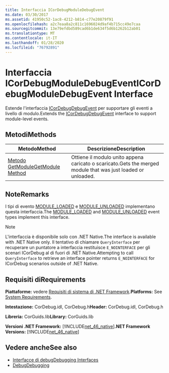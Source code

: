 ```yaml
---
title: Interfaccia ICorDebugModuleDebugEvent
ms.date: 03/30/2017
ms.assetid: 41950c52-1ac8-4212-b814-c77e20879f91
ms.openlocfilehash: a2c7eaa8a2c811c1696024d9af4b715cc49e7caa
ms.sourcegitcommit: 13e79efdbd589cad6b1de634f5d6b1262b12ab01
ms.translationtype: MT
ms.contentlocale: it-IT
ms.lasthandoff: 01/28/2020
ms.locfileid: "76792891"
---
```

# <a name="icordebugmoduledebugevent-interface"></a><span data-ttu-id="b8f2d-102">Interfaccia ICorDebugModuleDebugEvent</span><span class="sxs-lookup"><span data-stu-id="b8f2d-102">ICorDebugModuleDebugEvent Interface</span></span>
<span data-ttu-id="b8f2d-103">Estende l'interfaccia [ICorDebugDebugEvent](icordebugdebugevent-interface.md) per supportare gli eventi a livello di modulo.</span><span class="sxs-lookup"><span data-stu-id="b8f2d-103">Extends the [ICorDebugDebugEvent](icordebugdebugevent-interface.md) interface to support module-level events.</span></span>  
  
## <a name="methods"></a><span data-ttu-id="b8f2d-104">Metodi</span><span class="sxs-lookup"><span data-stu-id="b8f2d-104">Methods</span></span>  
  
|<span data-ttu-id="b8f2d-105">Metodo</span><span class="sxs-lookup"><span data-stu-id="b8f2d-105">Method</span></span>|<span data-ttu-id="b8f2d-106">Descrizione</span><span class="sxs-lookup"><span data-stu-id="b8f2d-106">Description</span></span>|  
|------------|-----------------|  
|[<span data-ttu-id="b8f2d-107">Metodo GetModule</span><span class="sxs-lookup"><span data-stu-id="b8f2d-107">GetModule Method</span></span>](icordebugmoduledebugevent-getmodule-method.md)|<span data-ttu-id="b8f2d-108">Ottiene il modulo unito appena caricato o scaricato.</span><span class="sxs-lookup"><span data-stu-id="b8f2d-108">Gets the merged module that was just loaded or unloaded.</span></span>|  
  
## <a name="remarks"></a><span data-ttu-id="b8f2d-109">Note</span><span class="sxs-lookup"><span data-stu-id="b8f2d-109">Remarks</span></span>  
 <span data-ttu-id="b8f2d-110">I tipi di evento [MODULE_LOADED](cordebugdebugeventkind-enumeration.md) e [MODULE_UNLOADED](cordebugdebugeventkind-enumeration.md) implementano questa interfaccia.</span><span class="sxs-lookup"><span data-stu-id="b8f2d-110">The [MODULE_LOADED](cordebugdebugeventkind-enumeration.md) and [MODULE_UNLOADED](cordebugdebugeventkind-enumeration.md) event types implement this interface.</span></span>  
  
> [!NOTE]
> <span data-ttu-id="b8f2d-111">L'interfaccia è disponibile solo con .NET Native.</span><span class="sxs-lookup"><span data-stu-id="b8f2d-111">The interface is available with .NET Native only.</span></span> <span data-ttu-id="b8f2d-112">Il tentativo di chiamare `QueryInterface` per recuperare un puntatore a interfaccia restituisce `E_NOINTERFACE` per gli scenari ICorDebug al di fuori di .NET Native.</span><span class="sxs-lookup"><span data-stu-id="b8f2d-112">Attempting to call `QueryInterface` to retrieve an interface pointer returns `E_NOINTERFACE` for ICorDebug scenarios outside of .NET Native.</span></span>  
  
## <a name="requirements"></a><span data-ttu-id="b8f2d-113">Requisiti di</span><span class="sxs-lookup"><span data-stu-id="b8f2d-113">Requirements</span></span>  
 <span data-ttu-id="b8f2d-114">**Piattaforme:** vedere [Requisiti di sistema di .NET Framework](../../../../docs/framework/get-started/system-requirements.md).</span><span class="sxs-lookup"><span data-stu-id="b8f2d-114">**Platforms:** See [System Requirements](../../../../docs/framework/get-started/system-requirements.md).</span></span>  
  
 <span data-ttu-id="b8f2d-115">**Intestazione:** CorDebug.idl, CorDebug.h</span><span class="sxs-lookup"><span data-stu-id="b8f2d-115">**Header:** CorDebug.idl, CorDebug.h</span></span>  
  
 <span data-ttu-id="b8f2d-116">**Libreria:** CorGuids.lib</span><span class="sxs-lookup"><span data-stu-id="b8f2d-116">**Library:** CorGuids.lib</span></span>  
  
 <span data-ttu-id="b8f2d-117">**Versioni .NET Framework:** [!INCLUDE[net_46_native](../../../../includes/net-46-native-md.md)]</span><span class="sxs-lookup"><span data-stu-id="b8f2d-117">**.NET Framework Versions:** [!INCLUDE[net_46_native](../../../../includes/net-46-native-md.md)]</span></span>  
  
## <a name="see-also"></a><span data-ttu-id="b8f2d-118">Vedere anche</span><span class="sxs-lookup"><span data-stu-id="b8f2d-118">See also</span></span>

- [<span data-ttu-id="b8f2d-119">Interfacce di debug</span><span class="sxs-lookup"><span data-stu-id="b8f2d-119">Debugging Interfaces</span></span>](debugging-interfaces.md)
- [<span data-ttu-id="b8f2d-120">Debug</span><span class="sxs-lookup"><span data-stu-id="b8f2d-120">Debugging</span></span>](index.md)
